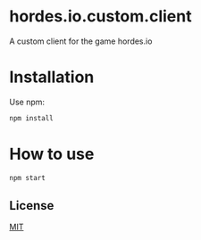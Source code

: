 # hordes.io.custom.client
A custom client for the game hordes.io

# Installation
Use npm:
```bash
npm install
```
# How to use
```bash
npm start
```
## License
[MIT](https://choosealicense.com/licenses/mit/)

